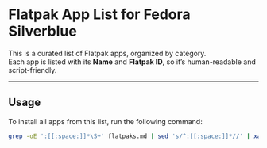 # Flatpak App List for Fedora Silverblue

This is a curated list of Flatpak apps, organized by category.  
Each app is listed with its **Name** and **Flatpak ID**, so it’s human-readable and script-friendly.

---

## Usage

To install all apps from this list, run the following command:

```bash
grep -oE ':[[:space:]]*\S+' flatpaks.md | sed 's/^:[[:space:]]*//' | xargs -r flatpak install -y flathub
